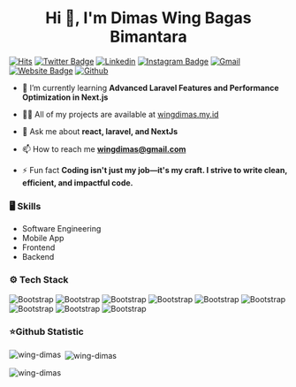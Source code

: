 <h1 align="center">Hi 👋, I'm Dimas Wing Bagas Bimantara</h1>

[![Hits](https://hits.seeyoufarm.com/api/count/incr/badge.svg?url=https%3A%2F%2Fgithub.com%2FWing-Dimas%2FWing-Dimas&count_bg=%2379C83D&title_bg=%23555555&icon=&icon_color=%23E7E7E7&title=Profile+Views&edge_flat=false)](https://hits.seeyoufarm.com)
[![Twitter Badge](https://img.shields.io/badge/-Twitter-1da1f2?labelColor=1da1f2&logo=twitter&logoColor=white&link=https://twitter.com/WingBagas)](https://twitter.com/WingBagas)
[![Linkedin](https://img.shields.io/badge/-LinkedIn-blue?style=flat&logo=Linkedin&logoColor=white)](https://www.linkedin.com/in/dimas-wing-bagas-bimantara-570b05197/)
[![Instagram Badge](https://img.shields.io/badge/-Instagram-purple?logo=instagram&logoColor=white&link=https://instagram.com/wing_dimas/)](https://www.instagram.com/wing_dimas)
[![Gmail](https://img.shields.io/badge/-Gmail-c14438?style=flat&logo=Gmail&logoColor=white)](mailto:wingdimas@gmail.com)
[![Website Badge](https://img.shields.io/badge/-Website-c14438?style=flat&logo=Google-Chrome&logoColor=white)](wingdimas.my.id)
[![Github](https://img.shields.io/github/followers/Wing-Dimas?label=Follow&style=social)](https://github.com/Wing-Dimas)



- 🌱 I’m currently learning **Advanced Laravel Features and Performance Optimization in Next.js**

- 👨‍💻 All of my projects are available at [wingdimas.my.id](wingdimas.my.id)

- 💬 Ask me about **react, laravel, and NextJs**

- 📫 How to reach me **wingdimas@gmail.com**

- ⚡ Fun fact **Coding isn't just my job—it's my craft. I strive to write clean, efficient, and impactful code.**

### 🖥 Skills

- Software Engineering
- Mobile App
- Frontend
- Backend

### ⚙️ Tech Stack

![Bootstrap](https://img.shields.io/badge/-Python-05122A?style=flat-square&logo=Python&color=353535) ![Bootstrap](https://img.shields.io/badge/-MongoDB-05122A?style=flat-square&logo=MongoDB&color=353535) ![Bootstrap](https://img.shields.io/badge/-MySQL-05122A?style=flat-square&logo=MySQL&color=353535) ![Bootstrap](https://img.shields.io/badge/-Visual%20Studio%20Code-05122A?style=flat-square&logo=Visual-Studio-Code&color=353535) ![Bootstrap](https://img.shields.io/badge/-PHP-05122A?style=flat-square&logo=PHP&color=353535) ![Bootstrap](https://img.shields.io/badge/-Javascript-05122A?style=flat-square&logo=Javascript&color=353535) ![Bootstrap](https://img.shields.io/badge/-ReactJS-05122A?style=flat-square&logo=ReactJS&color=353535) ![Bootstrap](https://img.shields.io/badge/-NextJS-05122A?style=flat-square&logo=NextJS&color=353535) ![Bootstrap](https://img.shields.io/badge/-Laravel-05122A?style=flat-square&logo=Laravel&color=353535)



### ⭐Github Statistic
<p><img align="left" src="https://github-readme-stats.vercel.app/api/top-langs?username=wing-dimas&show_icons=true&locale=en&layout=compact" alt="wing-dimas" /></p>

<p>&nbsp;<img align="center" src="https://github-readme-stats.vercel.app/api?username=wing-dimas&show_icons=true&locale=en" alt="wing-dimas" /></p>

<p><img align="center" src="https://github-readme-streak-stats.herokuapp.com/?user=wing-dimas&" alt="wing-dimas" /></p>

